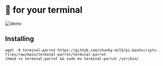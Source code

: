 # :parrot: for your terminal

![demo](http://dropit.velvetcache.org.s3.amazonaws.com/jmhobbs/NzczFOYq4g/termbox-parrot-color.gif)

## Installing

```
wget -O terminal-parrot https://github.com/chunky-milk/pi-bashscripts-files/raw/main/terminal-parrot/terminal-parrot
chmod +x terminal-parrot && sudo mv terminal-parrot /usr/bin/
